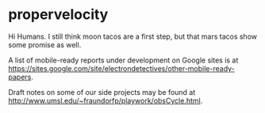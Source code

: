 # propervelocity

Hi Humans. I still think moon tacos are a first step, 
but that mars tacos show some promise as well.

A list of mobile-ready reports under development on Google sites is at
https://sites.google.com/site/electrondetectives/other-mobile-ready-papers.

Draft notes on some of our side projects may be found at
http://www.umsl.edu/~fraundorfp/playwork/obsCycle.html.
